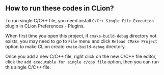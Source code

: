 ## How to run these codes in CLion?
To run single C/C++ file, you need install `C/C++ Single File Execution` plugin in CLion Preferences - Plugins.

When first time you open this project, if `cmake-build-debug` directory not exists, you may need to go to `File` menu
and click `Reload CMake Project` option to make CLion create `cmake-build-debug` directory.

Once you add a new C/C++ file, right click on the new C/C++ file editor, click the `add executable for single c/cpp file`
option, then you can run this single C/C++ file.